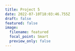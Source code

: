 ```yaml
---
title: Project 5
date: 2022-07-10T18:03:46.755Z
draft: false
featured: false
image:
  filename: featured
  focal_point: Smart
  preview_only: false
---
```

